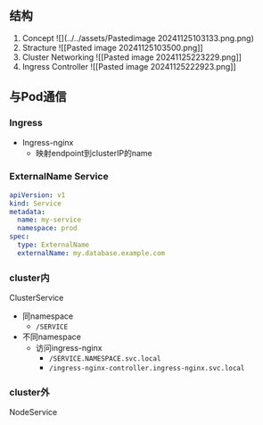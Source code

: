 ## 结构
1. Concept
	![](../../assets/Pastedimage 20241125103133.png.png)
2. Stracture
	![[Pasted image 20241125103500.png]]
3. Cluster Networking
	![[Pasted image 20241125223229.png]]
4. Ingress Controller
	![[Pasted image 20241125222923.png]]
## 与Pod通信
### Ingress
- Ingress-nginx
	- 映射endpoint到clusterIP的name

### ExternalName Service
```yaml
apiVersion: v1
kind: Service
metadata:
  name: my-service
  namespace: prod
spec:
  type: ExternalName
  externalName: my.database.example.com
```
### cluster内
ClusterService
- 同namespace
	- `/SERVICE`
- 不同namespace
	- 访问ingress-nginx
		- `/SERVICE.NAMESPACE.svc.local`
		- `/ingress-nginx-controller.ingress-nginx.svc.local`

### cluster外
NodeService



